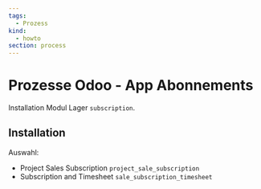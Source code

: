 ```yaml
---
tags:
  - Prozess
kind:
  - howto
section: process
---
```

# Prozesse Odoo - App Abonnements
Installation Modul Lager `subscription`.

## Installation

Auswahl:
* Project Sales Subscription `project_sale_subscription`
* Subscription and Timesheet  `sale_subscription_timesheet`